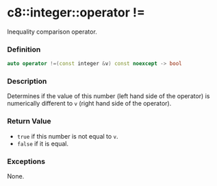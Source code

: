 # c8::integer::operator != #

Inequality comparison operator.

### Definition ###

```cpp
auto operator !=(const integer &v) const noexcept -> bool
```

### Description ###

Determines if the value of this number (left hand side of the operator) is numerically different to `v` (right hand side of the operator).

### Return Value ###

* `true` if this number is not equal to `v`.
* `false` if it is equal.

### Exceptions ###

None.

